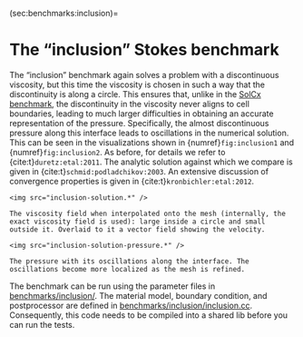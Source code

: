 (sec:benchmarks:inclusion)=
# The &ldquo;inclusion&rdquo; Stokes benchmark

The &ldquo;inclusion&rdquo; benchmark again solves a problem with a
discontinuous viscosity, but this time the viscosity is chosen in such a way
that the discontinuity is along a circle. This ensures that, unlike in the
[SolCx benchmark](sec:benchmarks:solcx), the discontinuity in the viscosity never
aligns to cell boundaries, leading to much larger difficulties in obtaining an
accurate representation of the pressure. Specifically, the almost
discontinuous pressure along this interface leads to oscillations in the
numerical solution. This can be seen in the visualizations shown in
{numref}`fig:inclusion1` and {numref}`fig:inclusion2`. As before, for details we refer to {cite:t}`duretz:etal:2011`. The
analytic solution against which we compare is given in {cite:t}`schmid:podladchikov:2003`. An extensive discussion of convergence properties is given in {cite:t}`kronbichler:etal:2012`.

```{figure-md} fig:inclusion1
<img src="inclusion-solution.*" />

The viscosity field when interpolated onto the mesh (internally, the exact viscosity field is used): large inside a circle and small outside it. Overlaid to it a vector field showing the velocity.
```

```{figure-md} fig:inclusion2
<img src="inclusion-solution-pressure.*" />

The pressure with its oscillations along the interface. The oscillations become more localized as the mesh is refined.
```

The benchmark can be run using the parameter files in
[benchmarks/inclusion/](https://github.com/geodynamics/aspect/blob/main/benchmarks/inclusion). The material model, boundary condition, and
postprocessor are defined in [benchmarks/inclusion/inclusion.cc](https://github.com/geodynamics/aspect/blob/main/benchmarks/inclusion/inclusion.cc).
Consequently, this code needs to be compiled into a shared lib before you can
run the tests.


``` {literalinclude} ./inclusion.prm
```
